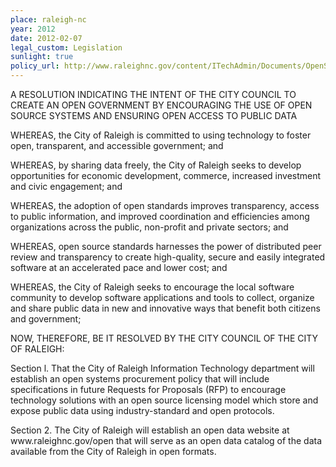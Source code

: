 ```yaml
---
place: raleigh-nc
year: 2012
date: 2012-02-07
legal_custom: Legislation
sunlight: true
policy_url: http://www.raleighnc.gov/content/ITechAdmin/Documents/OpenSourceSystemsResolution.pdf
---
```


<p>A RESOLUTION INDICATING THE INTENT OF THE CITY COUNCIL TO CREATE AN OPEN GOVERNMENT BY ENCOURAGING THE USE OF OPEN SOURCE SYSTEMS AND ENSURING OPEN ACCESS TO PUBLIC DATA</p>
<p><span class="g-goals-and-values">WHEREAS, the City of Raleigh is committed to using technology to foster open, transparent, and accessible government; and</span></p>
<p><span class="g-goals-and-values">WHEREAS, by sharing data freely, the City of Raleigh seeks to develop opportunities for economic development, commerce, increased investment and civic engagement; and</span></p>
<p><span class="g-goals-and-values">WHEREAS, the adoption of open standards improves transparency, access to public information, and improved coordination and efficiencies among organizations across the public, non-profit and private sectors; and</span></p>
<p><span class="g-goals-and-values">WHEREAS, open source standards harnesses the power of distributed peer review and transparency to create high-quality, secure and easily integrated software at an accelerated pace and lower cost; and</span></p>
<p><span class="g-goals-and-values">WHEREAS, the City of Raleigh seeks to encourage the local software community to develop software applications and tools to collect, organize and share public data in new and innovative ways that benefit both citizens and government</span>;</p>
<p>NOW, THEREFORE, BE IT RESOLVED BY THE CITY COUNCIL OF THE CITY OF RALEIGH:</p>
<p>Section l. That <span class="g-open-code">the City of Raleigh Information Technology department will establish an open systems procurement policy that will include specifications in future Requests for Proposals (RFP) to encourage technology solutions with an open source licensing model which store and expose public data using industry-standard and open protocols</span>.</p>
<p>Section 2. <span class="g-open-formats"><span class="g-data-portals-and-websites">The City of Raleigh will establish an open data website at www.raleighnc.gov/open that will serve as an open data catalog of the data available from the City of Raleigh in open formats.</span></span></p>
